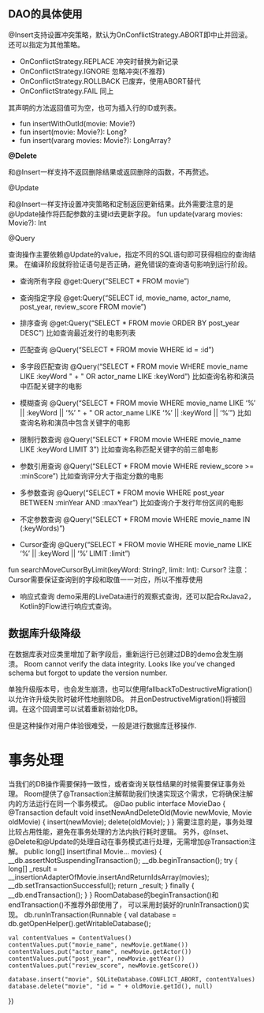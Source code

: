 ## DAO的具体使用
@Insert支持设置冲突策略，默认为OnConflictStrategy.ABORT即中止并回滚。
还可以指定为其他策略。
- OnConflictStrategy.REPLACE 冲突时替换为新记录
- OnConflictStrategy.IGNORE 忽略冲突(不推荐)
- OnConflictStrategy.ROLLBACK 已废弃，使用ABORT替代
- OnConflictStrategy.FAIL 同上

其声明的方法返回值可为空，也可为插入行的ID或列表。
- fun insertWithOutId(movie: Movie?)
- fun insert(movie: Movie?): Long?
- fun insert(vararg movies: Movie?): LongArray?

**@Delete**

和@Insert一样支持不返回删除结果或返回删除的函数，不再赘述。

@Update

和@Insert一样支持设置冲突策略和定制返回更新结果。此外需要注意的是@Update操作将匹配参数的主键id去更新字段。
fun update(vararg movies: Movie?): Int

@Query

查询操作主要依赖@Update的value，指定不同的SQL语句即可获得相应的查询结果。
在编译阶段就将验证语句是否正确，避免错误的查询语句影响到运行阶段。

- 查询所有字段
@get:Query(“SELECT * FROM movie”)

- 查询指定字段
@get:Query(“SELECT id, movie_name, actor_name, post_year, review_score FROM movie”)

- 排序查询
@get:Query(“SELECT * FROM movie ORDER BY post_year DESC”) 比如查询最近发行的电影列表

- 匹配查询
@Query(“SELECT * FROM movie WHERE id = :id”)

- 多字段匹配查询
@Query(“SELECT * FROM movie WHERE movie_name LIKE :keyWord " + " OR actor_name LIKE :keyWord”) 比如查询名称和演员中匹配关键字的电影

- 模糊查询
@Query(“SELECT * FROM movie WHERE movie_name LIKE ‘%’ || :keyWord || ‘%’ " + " OR actor_name LIKE ‘%’ || :keyWord || ‘%’”) 比如查询名称和演员中包含关键字的电影

- 限制行数查询
@Query(“SELECT * FROM movie WHERE movie_name LIKE :keyWord LIMIT 3”) 比如查询名称匹配关键字的前三部电影

- 参数引用查询
@Query(“SELECT * FROM movie WHERE review_score >= :minScore”) 比如查询评分大于指定分数的电影

- 多参数查询
@Query(“SELECT * FROM movie WHERE post_year BETWEEN :minYear AND :maxYear”) 比如查询介于发行年份区间的电影

- 不定参数查询
@Query(“SELECT * FROM movie WHERE movie_name IN (:keyWords)”)

- Cursor查询
@Query(“SELECT * FROM movie WHERE movie_name LIKE ‘%’ || :keyWord || ‘%’ LIMIT :limit”)

fun searchMoveCursorByLimit(keyWord: String?, limit: Int): Cursor?
注意：Cursor需要保证查询到的字段和取值一一对应，所以不推荐使用

- 响应式查询
demo采用的LiveData进行的观察式查询，还可以配合RxJava2，Kotlin的Flow进行响应式查询。

## 数据库升级降级
在数据库表对应类里增加了新字段后，重新运行已创建过DB的demo会发生崩溃。
Room cannot verify the data integrity.
Looks like you've changed schema but forgot to update the version number.

单独升级版本号，也会发生崩溃，也可以使用fallbackToDestructiveMigration()以允许许升级失败时破坏性地删除DB。
并且onDestructiveMigration()将被回调。在这个回调里可以试着重新初始化DB。

但是这种操作对用户体验很难受，一般是进行数据库迁移操作.

# 事务处理
当我们的DB操作需要保持一致性，或者查询关联性结果的时候需要保证事务处理。
Room提供了@Transaction注解帮助我们快速实现这个需求，它将确保注解内的方法运行在同一个事务模式。
@Dao
public interface MovieDao {
    @Transaction
    default void insetNewAndDeleteOld(Movie newMovie, Movie oldMovie) {
        insert(newMovie);
        delete(oldMovie);
    }
}
需要注意的是，事务处理比较占用性能，避免在事务处理的方法内执行耗时逻辑。
另外，@Inset、@Delete和@Update的处理自动在事务模式进行处理，无需增加@Transaction注解。
public long[] insert(final Movie... movies) {
    __db.assertNotSuspendingTransaction();
    __db.beginTransaction();
    try {
        long[] _result = __insertionAdapterOfMovie.insertAndReturnIdsArray(movies);
        __db.setTransactionSuccessful();
        return _result;
    } finally {
        __db.endTransaction();
    }
}
RoomDatabase的beginTransaction()和endTransaction()不推荐外部使用了，
可以采用封装好的runInTransaction()实现。
db.runInTransaction(Runnable {
    val database = db.getOpenHelper().getWritableDatabase();

    val contentValues = ContentValues()
    contentValues.put("movie_name", newMovie.getName())
    contentValues.put("actor_name", newMovie.getActor())
    contentValues.put("post_year", newMovie.getYear())
    contentValues.put("review_score", newMovie.getScore())

    database.insert("movie", SQLiteDatabase.CONFLICT_ABORT, contentValues)
    database.delete("movie", "id = " + oldMovie.getId(), null)
})
